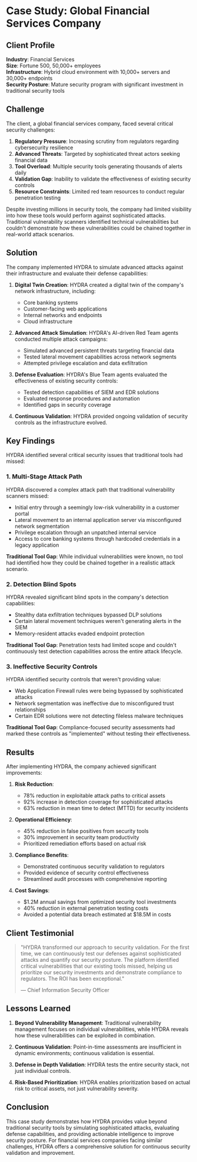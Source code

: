 # Case Study: Global Financial Services Company

## Client Profile

**Industry**: Financial Services  
**Size**: Fortune 500, 50,000+ employees  
**Infrastructure**: Hybrid cloud environment with 10,000+ servers and 30,000+ endpoints  
**Security Posture**: Mature security program with significant investment in traditional security tools

## Challenge

The client, a global financial services company, faced several critical security challenges:

1. **Regulatory Pressure**: Increasing scrutiny from regulators regarding cybersecurity resilience
2. **Advanced Threats**: Targeted by sophisticated threat actors seeking financial data
3. **Tool Overload**: Multiple security tools generating thousands of alerts daily
4. **Validation Gap**: Inability to validate the effectiveness of existing security controls
5. **Resource Constraints**: Limited red team resources to conduct regular penetration testing

Despite investing millions in security tools, the company had limited visibility into how these tools would perform against sophisticated attacks. Traditional vulnerability scanners identified technical vulnerabilities but couldn't demonstrate how these vulnerabilities could be chained together in real-world attack scenarios.

## Solution

The company implemented HYDRA to simulate advanced attacks against their infrastructure and evaluate their defense capabilities:

1. **Digital Twin Creation**: HYDRA created a digital twin of the company's network infrastructure, including:
   - Core banking systems
   - Customer-facing web applications
   - Internal networks and endpoints
   - Cloud infrastructure

2. **Advanced Attack Simulation**: HYDRA's AI-driven Red Team agents conducted multiple attack campaigns:
   - Simulated advanced persistent threats targeting financial data
   - Tested lateral movement capabilities across network segments
   - Attempted privilege escalation and data exfiltration

3. **Defense Evaluation**: HYDRA's Blue Team agents evaluated the effectiveness of existing security controls:
   - Tested detection capabilities of SIEM and EDR solutions
   - Evaluated response procedures and automation
   - Identified gaps in security coverage

4. **Continuous Validation**: HYDRA provided ongoing validation of security controls as the infrastructure evolved.

## Key Findings

HYDRA identified several critical security issues that traditional tools had missed:

### 1. Multi-Stage Attack Path

HYDRA discovered a complex attack path that traditional vulnerability scanners missed:
- Initial entry through a seemingly low-risk vulnerability in a customer portal
- Lateral movement to an internal application server via misconfigured network segmentation
- Privilege escalation through an unpatched internal service
- Access to core banking systems through hardcoded credentials in a legacy application

**Traditional Tool Gap**: While individual vulnerabilities were known, no tool had identified how they could be chained together in a realistic attack scenario.

### 2. Detection Blind Spots

HYDRA revealed significant blind spots in the company's detection capabilities:
- Stealthy data exfiltration techniques bypassed DLP solutions
- Certain lateral movement techniques weren't generating alerts in the SIEM
- Memory-resident attacks evaded endpoint protection

**Traditional Tool Gap**: Penetration tests had limited scope and couldn't continuously test detection capabilities across the entire attack lifecycle.

### 3. Ineffective Security Controls

HYDRA identified security controls that weren't providing value:
- Web Application Firewall rules were being bypassed by sophisticated attacks
- Network segmentation was ineffective due to misconfigured trust relationships
- Certain EDR solutions were not detecting fileless malware techniques

**Traditional Tool Gap**: Compliance-focused security assessments had marked these controls as "implemented" without testing their effectiveness.

## Results

After implementing HYDRA, the company achieved significant improvements:

1. **Risk Reduction**:
   - 78% reduction in exploitable attack paths to critical assets
   - 92% increase in detection coverage for sophisticated attacks
   - 63% reduction in mean time to detect (MTTD) for security incidents

2. **Operational Efficiency**:
   - 45% reduction in false positives from security tools
   - 30% improvement in security team productivity
   - Prioritized remediation efforts based on actual risk

3. **Compliance Benefits**:
   - Demonstrated continuous security validation to regulators
   - Provided evidence of security control effectiveness
   - Streamlined audit processes with comprehensive reporting

4. **Cost Savings**:
   - $1.2M annual savings from optimized security tool investments
   - 40% reduction in external penetration testing costs
   - Avoided a potential data breach estimated at $18.5M in costs

## Client Testimonial

> "HYDRA transformed our approach to security validation. For the first time, we can continuously test our defenses against sophisticated attacks and quantify our security posture. The platform identified critical vulnerabilities that our existing tools missed, helping us prioritize our security investments and demonstrate compliance to regulators. The ROI has been exceptional."
> 
> — Chief Information Security Officer

## Lessons Learned

1. **Beyond Vulnerability Management**: Traditional vulnerability management focuses on individual vulnerabilities, while HYDRA reveals how these vulnerabilities can be exploited in combination.

2. **Continuous Validation**: Point-in-time assessments are insufficient in dynamic environments; continuous validation is essential.

3. **Defense in Depth Validation**: HYDRA tests the entire security stack, not just individual controls.

4. **Risk-Based Prioritization**: HYDRA enables prioritization based on actual risk to critical assets, not just vulnerability severity.

## Conclusion

This case study demonstrates how HYDRA provides value beyond traditional security tools by simulating sophisticated attacks, evaluating defense capabilities, and providing actionable intelligence to improve security posture. For financial services companies facing similar challenges, HYDRA offers a comprehensive solution for continuous security validation and improvement.
